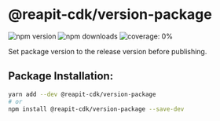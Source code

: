 # @reapit-cdk/version-package

![npm version](https://img.shields.io/npm/v/@reapit-cdk/version-package) ![npm downloads](https://img.shields.io/npm/dm/@reapit-cdk/version-package) ![coverage: 0%](https://img.shields.io/badge/coverage-0%-red)

Set package version to the release version before publishing.

## Package Installation:

```sh
yarn add --dev @reapit-cdk/version-package
# or
npm install @reapit-cdk/version-package --save-dev
```